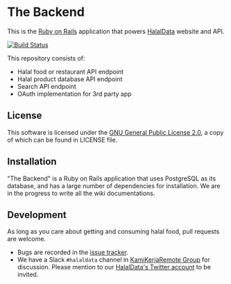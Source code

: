 The Backend
===========

This is the [Ruby on Rails](http://rubyonrails.org) application that powers [HalalData](http://halaldata.org) website and API.

[![Build Status](https://travis-ci.org/HalalData/backend.svg?branch=development)](https://travis-ci.org/HalalData/backend)

This repository consists of:

- Halal food or restaurant API endpoint
- Halal product database API endpoint
- Search API endpoint
- OAuth implementation for 3rd party app

License
-------

This software is licensed under the [GNU General Public License 2.0](http://www.gnu.org/licenses/old-licenses/gpl-2.0.txt), a copy of which can be found in LICENSE file.

Installation
------------

"The Backend" is a Ruby on Rails application that uses PostgreSQL as its database, and has a large number of dependencies for installation. We are in the progress to write all the wiki documentations.

Development
-----------

As long as you care about getting and consuming halal food, pull requests are welcome.

- Bugs are recorded in the [issue tracker](https://github.com/HalalData/backend/issues).
- We have a Slack `#halaldata` channel in [KamiKerjaRemote Group](http://kamikerjaremote.slack.com) for discussion. Please mention to our [HalalData's Twitter account](http://twitter.com/halaldata) to be invited. 

